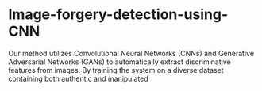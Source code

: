 # Image-forgery-detection-using-CNN
Our method utilizes Convolutional Neural Networks (CNNs) and Generative Adversarial Networks (GANs) to automatically extract discriminative features from images. By training the system on a diverse dataset containing both authentic and manipulated
